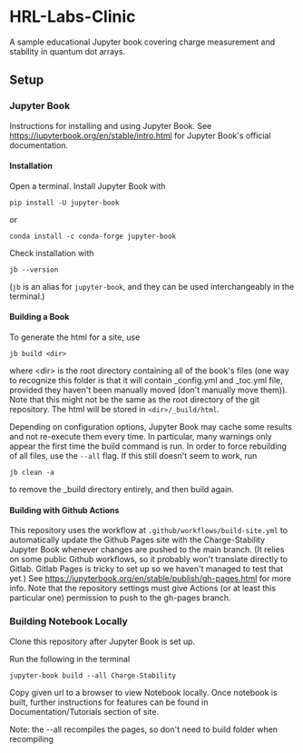 # HRL-Labs-Clinic
A sample educational Jupyter book covering charge measurement and stability in quantum dot arrays.

## Setup
### Jupyter Book
Instructions for installing and using Jupyter Book. See https://jupyterbook.org/en/stable/intro.html for Jupyter Book's official documentation.
#### Installation
Open a terminal. Install Jupyter Book with 

    pip install -U jupyter-book
or

    conda install -c conda-forge jupyter-book

Check installation with

    jb --version
(```jb``` is an alias for ```jupyter-book```, and they can be used interchangeably in the terminal.)

#### Building a Book

To generate the html for a site, use

    jb build <dir>

where \<dir\> is the root directory containing all of the book's files (one way to recognize this folder is that it will contain _config.yml and _toc.yml file, provided they haven't been manually moved (don't manually move them)). Note that this might not be the same as the root directory of the git repository. The html will be stored in ```<dir>/_build/html```.

Depending on configuration options, Jupyter Book may cache some results and not re-execute them every time. In particular, many warnings only appear the first time the build command is run. In order to force rebuilding of all files, use the ```--all``` flag. If this still doesn't seem to work, run

    jb clean -a

to remove the _build directory entirely, and then build again.

#### Building with Github Actions

This repository uses the workflow at ```.github/workflows/build-site.yml``` to automatically update the Github Pages site with the Charge-Stability Jupyter Book whenever changes are pushed to the main branch. (It relies on some public Github workflows, so it probably won't translate directly to Gitlab. Gitlab Pages is tricky to set up so we haven't managed to test that yet.) See https://jupyterbook.org/en/stable/publish/gh-pages.html for more info. Note that the repository settings must give Actions (or at least this particular one) permission to push to the gh-pages branch. 


### Building Notebook Locally
Clone this repository after Jupyter Book is set up.

Run the following in the terminal
```
jupyter-book build --all Charge-Stability
```
Copy given url to a browser to view Notebook locally.
Once notebook is built, further instructions for features can be found in Documentation/Tutorials section of site.

Note: the --all recompiles the pages, so don't need to build folder when recompiling
